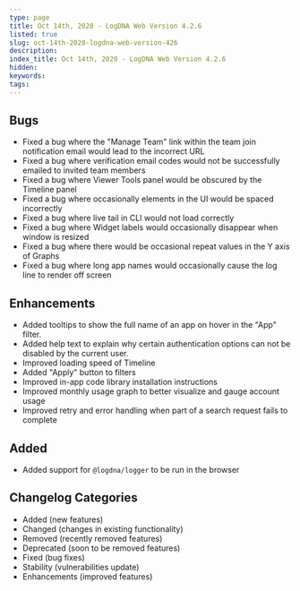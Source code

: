 ```yaml
---
type: page
title: Oct 14th, 2020 - LogDNA Web Version 4.2.6
listed: true
slug: oct-14th-2020-logdna-web-version-426
description: 
index_title: Oct 14th, 2020 - LogDNA Web Version 4.2.6
hidden: 
keywords: 
tags: 
---
```




## Bugs
* Fixed a bug where the "Manage Team" link within the team join notification email would lead to the incorrect URL
* Fixed a bug where verification email codes would not be successfully emailed to invited team members
* Fixed a bug where Viewer Tools panel would be obscured by the Timeline panel
* Fixed a bug where occasionally elements in the UI would be spaced incorrectly
* Fixed a bug where live tail in CLI would not load correctly
* Fixed a bug where Widget labels would occasionally disappear when window is resized
* Fixed a bug where there would be occasional repeat values in the Y axis of Graphs
* Fixed a bug where long app names would occasionally cause the log line to render off screen

## Enhancements
* Added tooltips to show the full name of an app on hover in the "App" filter.
* Added help text to explain why certain authentication options can not be disabled by the current user.
* Improved loading speed of Timeline
* Added "Apply" button to filters
* Improved in-app code library installation instructions
* Improved monthly usage graph to better visualize and gauge account usage
* Improved retry and error handling when part of a search request fails to complete

## Added
* Added support for `@logdna/logger` to be run in the browser

## Changelog Categories
* Added (new features)
* Changed (changes in existing functionality)
* Removed (recently removed features)
* Deprecated (soon to be removed features)
* Fixed (bug fixes)
* Stability (vulnerabilities update)
* Enhancements (improved features)

